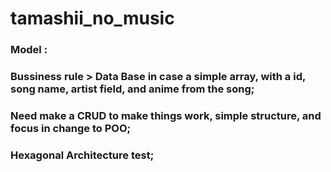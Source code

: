 # tamashii_no_music

### Model :
### Bussiness rule > Data Base in case a simple array, with a id, song name, artist field, and anime from the song;
### Need make a CRUD to make things work, simple structure, and focus in change to POO;
### Hexagonal Architecture test;
